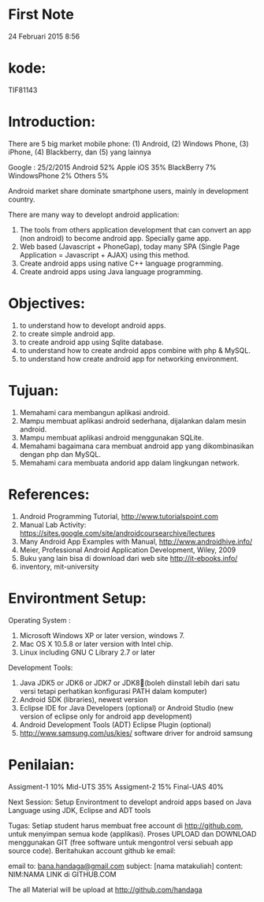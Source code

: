 # First Note
24 Februari 2015
8:56
 
# kode: 
TIF81143 
 
# Introduction: 
 
There are 5 big market mobile phone: (1) Android, (2) Windows Phone, (3) iPhone, (4) Blackberry, dan (5) yang lainnya
 
Google : 25/2/2015
Android	52%
Apple iOS	35%
BlackBerry	7%
WindowsPhone	2%
Others	5%
 
Android market share dominate smartphone users, mainly in development country.
 
There are many way to developt android application:
1.	The tools from others application development that can convert an app (non android) to become android app. Specially game app.
2.	Web based (Javascript + PhoneGap), today many SPA (Single Page Application = Javascript + AJAX) using this method.
3.	Create android apps using native C++ language programming.
4.	Create android apps using Java language programming.
 
# Objectives:
 
1.	to understand how to developt android apps.
2.	to create simple android app.
3.	to create android app using Sqlite database.
4.	to understand how to create android apps combine with php & MySQL.
5.	to understand how create android app for networking environment.
 
# Tujuan:
1.	Memahami cara membangun aplikasi android.
2.	Mampu membuat aplikasi android sederhana, dijalankan dalam mesin android.
3.	Mampu membuat aplikasi android menggunakan SQLite.
4.	Memahami bagaimana cara membuat android app yang dikombinasikan dengan php dan MySQL. 
5.	Memahami cara membuata andorid app dalam lingkungan network.
 
# References:
 
1.	Android Programming Tutorial, http://www.tutorialspoint.com
2.	Manual Lab Activity: https://sites.google.com/site/androidcoursearchive/lectures
3.	Many Android App Examples with Manual, http://www.androidhive.info/
4.	Meier, Professional Android Application Development, Wiley, 2009
5.	Buku yang lain bisa di download dari web site  http://it-ebooks.info/
6.	inventory, mit-university 
 
 
# Environtment Setup:
 
Operating System :
1.	Microsoft Windows XP or later version, windows 7.
2.	Mac OS X 10.5.8 or later version with Intel chip.
3.	Linux including GNU C Library 2.7 or later
 
Development Tools:
1.	Java JDK5 or JDK6 or JDK7 or JDK8(boleh diinstall lebih dari satu versi tetapi perhatikan konfigurasi PATH dalam komputer)
2.	Android SDK (libraries), newest version
3.	Eclipse IDE for Java Developers (optional) or Android Studio (new version of eclipse only for android app development)
4.	Android Development Tools (ADT) Eclipse Plugin (optional)
5.	http://www.samsung.com/us/kies/   software driver for android samsung
 
 
# Penilaian:
Assigment-1 	10%
Mid-UTS 	35%
Assigment-2	15%
Final-UAS	40%
 
Next Session:
Setup Environtment to developt android apps
based on Java Language using JDK, Eclipse and ADT tools
 
Tugas:
Setiap student harus membuat free account di http://github.com, untuk menyimpan semua kode (applikasi).
Proses UPLOAD dan DOWNLOAD menggunakan GIT (free software untuk mengontrol versi sebuah app source code).
Beritahukan account github ke email:
 
email to: bana.handaga@gmail.com
subject: [nama matakuliah]
content: 
NIM:NAMA
LINK di GITHUB.COM       
 
The all Material will be upload at 
http://github.com/handaga
 
 
 
 
 
 
